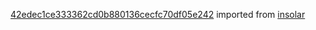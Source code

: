 [42edec1ce333362cd0b880136cecfc70df05e242](https://github.com/insolar/insolar/commit/42edec1ce333362cd0b880136cecfc70df05e242) imported from [insolar](https://github.com/insolar/insolar)
